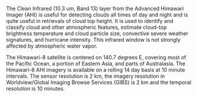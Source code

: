 The Clean Infrared (10.3 um, Band 13) layer from the Advanced Himawari Imager (AHI) is useful for detecting clouds all times of day and night and is quite useful in retrievals of cloud top height. It is used to identify and classify cloud and other atmospheric features, estimate cloud-top brightness temperature and cloud particle size, convective severe weather signatures, and hurricane intensity. This infrared window is not strongly affected by atmospheric water vapor.

The Himawari-8 satellite is centered on 140.7 degrees E, covering most of the Pacific Ocean, a portion of Eastern Asia, and parts of Australasia. The Himawari-8 AHI imagery is available on a rolling 14 day basis at 10 minute intervals. The sensor resolution is 2 km, the imagery resolution in Worldview/Global Imaging Browse Services (GIBS) is 2 km and the temporal resolution is 10 minutes.
